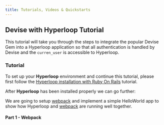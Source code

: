 ```yaml
---
title: Tutorials, Videos & Quickstarts
---
```



## <i class="flaticon-professor-teaching"></i><span class="bigfirstletter">D</span>evise with Hyperloop Tutorial

This tutorial will take you through the steps to integrate the popular Devise Gem into a Hyperloop application so that all authentication is handled by Devise and the `curren_user` is accessible to Hyperloop.

### Tutorial

To set up your **Hyperloop** environment and continue this tutorial, please first follow the [Hyperloop installation with Ruby On Rails](/installation#rorsetup) tutorial.

After **Hyperloop** has been installed properly we can go further:

We are going to setup [webpack](https://webpack.js.org/) and implement a simple HelloWorld app to show how Hyperloop and [webpack](https://webpack.js.org/) are running well together.

#### Part 1 - Webpack
